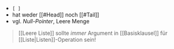 - `[ ]`
- hat weder [[#Head]] noch [[#Tail]]
- vgl. _Null-Pointer_, Leere Menge

> [[Leere Liste]] sollte _immer_ Argument in [[Basisklausel]] für [[Liste|Listen]]-Operation sein!